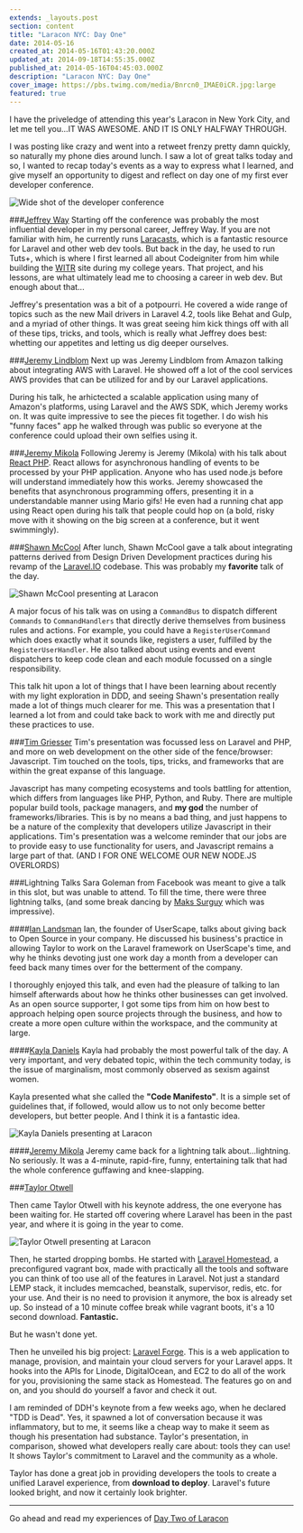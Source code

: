 ```yaml
---
extends: _layouts.post
section: content
title: "Laracon NYC: Day One"
date: 2014-05-16
created_at: 2014-05-16T01:43:20.000Z
updated_at: 2014-09-18T14:55:35.000Z
published_at: 2014-05-16T04:45:03.000Z
description: "Laracon NYC: Day One"
cover_image: https://pbs.twimg.com/media/Bnrcn0_IMAE0iCR.jpg:large
featured: true
---
```


I have the priveledge of attending this year's Laracon in New York City, and let me tell you...IT WAS AWESOME. AND IT IS ONLY HALFWAY THROUGH.

I was posting like crazy and went into a retweet frenzy pretty damn quickly, so naturally my phone dies around lunch. I saw a lot of great talks today and so, I wanted to recap today's events as a way to express what I learned, and give myself an opportunity to digest and reflect on day one  of my first ever developer conference.

<img src="https://pbs.twimg.com/media/Bnrcn0_IMAE0iCR.jpg:large" alt="Wide shot of the developer conference" />

###[Jeffrey Way](https://twitter.com/jeffrey_way)
Starting off the conference was probably the most influential developer in my personal career, Jeffrey Way. If you are not familiar with him, he currently runs [Laracasts](https://laracasts.com), which is a fantastic resource for Laravel and other web dev tools. But back in the day, he used to run Tuts+, which is where I first learned all about Codeigniter from him while building the [WITR](https://witr.rit.edu) site during my college years. That project, and his lessons, are what ultimately lead me to choosing a career in web dev. But enough about that...

Jeffrey's presentation was a bit of a potpourri. He covered a wide range of topics such as the new Mail drivers in Laravel 4.2, tools like Behat and Gulp, and a myriad of other things. It was great seeing him kick things off with all of these tips, tricks, and tools, which is really what Jeffrey does best: whetting our appetites and letting us dig deeper ourselves.

###[Jeremy Lindblom](https://twitter.com/jeremeamia)
Next up was Jeremy Lindblom from Amazon talking about integrating AWS with Laravel. He showed off a lot of the cool services AWS provides that can be utilized for and by our Laravel applications. 

During his talk, he arhictected a scalable application using many of Amazon's platforms, using Laravel and the AWS SDK, which Jeremy works on. It was quite impressive to see the pieces fit together. I do wish his "funny faces" app he walked through was public so everyone at the conference could upload their own selfies using it.

###[Jeremy Mikola](https://twitter.com/jmikola)
Following Jeremy is Jeremy (Mikola) with his talk about [React PHP](https://reactphp.org/). React allows for asynchronous handling of events to be processed by your PHP application. Anyone who has used node.js before will understand immediately how this works. Jeremy showcased the benefits that asynchronous programming offers, presenting it in a understandable manner using Mario gifs! He even had a running chat app using React open during his talk that people could hop on (a bold, risky move with it showing on the big screen at a conference, but it went swimmingly).

###[Shawn McCool](https://twitter.com/ShawnMcCool)
After lunch, Shawn McCool gave a talk about integrating patterns derived from Design Driven Development practices during his revamp of the [Laravel.IO](https://laravel.io/forum) codebase. This was probably my **favorite** talk of the day. 

<img src="https://pbs.twimg.com/media/BnsiTmrCIAEDiw9.jpg:large" alt="Shawn McCool presenting at Laracon" />

A major focus of his talk was on using a `CommandBus` to dispatch different `Commands` to `CommandHandlers` that directly derive themselves from business rules and actions. For example, you could have a `RegisterUserCommand` which does exactly what it sounds like, registers a user, fulfilled by the `RegisterUserHandler`. He also talked about using events and event dispatchers to keep code clean and each module focussed on a single responsibility. 

This talk hit upon a lot of things that I have been learning about recently with my light exploration in DDD, and seeing Shawn's presentation really made a lot of things much clearer for me. This was a presentation that I learned a lot from and could take back to work with me and directly put these practices to use.

###[Tim Griesser](https://twitter.com/tgriesser)
Tim's presentation was focussed less on Laravel and PHP, and more on web development on the other side of the fence/browser: Javascript. Tim touched on the tools, tips, tricks, and frameworks that are within the great expanse of this language. 

Javascript has many competing ecosystems and tools battling for attention, which differs from languages like PHP, Python, and Ruby. There are multiple popular build tools, package managers, and **my god** the number of frameworks/libraries. This is by no means a bad thing, and just happens to be a nature of the complexity that developers utilize Javascript in their applications. Tim's presentation was a welcome reminder that our jobs are to provide easy to use functionality for users, and Javascript remains a large part of that. (AND I FOR ONE WELCOME OUR NEW NODE.JS OVERLORDS)

###Lightning Talks
Sara Goleman from Facebook was meant to give a talk in this slot, but was unable to attend. To fill the time, there were three lightning talks, (and some break dancing by [Maks Surguy](https://twitter.com/msurguy) which was impressive).

####[Ian Landsman](https://twitter.com/ianlandsman)
Ian, the founder of UserScape, talks about giving back to Open Source in your company. He discussed his business's practice in allowing Taylor to work on the Laravel framework on UserScape's time, and why he thinks devoting just one work day a month from a developer can feed back many times over for the betterment of the company.

I thoroughly enjoyed this talk, and even had the pleasure of talking to Ian himself afterwards about how he thinks other businesses can get involved. As an open source supporter, I got some tips from him on how best to approach helping open source projects through the business, and how to create a more open culture within the workspace, and the community at large.

####[Kayla Daniels](https://twitter.com/kayladnls)
Kayla had probably the most powerful talk of the day. A very important, and very debated topic, within the tech community today, is the issue of marginalism, most commonly observed as sexism against women. 

Kayla presented what she called the **"Code Manifesto"**. It is a simple set of guidelines that, if followed, would allow us to not only become better developers, but better people. And I think it is a fantastic idea. 

<img src="https://pbs.twimg.com/media/Bntd9tGIMAAwHZn.jpg" alt="Kayla Daniels presenting at Laracon" />

####[Jeremy Mikola](https://twitter.com/jmikola)
Jeremy came back for a lightning talk about...lightning. No seriously. It was a 4-minute, rapid-fire, funny, entertaining talk that had the whole conference guffawing and knee-slapping.

###[Taylor Otwell](https://twitter.com/taylorotwell)

Then came Taylor Otwell with his keynote address, the one everyone has been waiting for. He started off covering where Laravel has been in the past year, and where it is going in the year to come.

<img src="https://pbs.twimg.com/media/BntJUnhCcAAM1Ql.jpg:large" alt="Taylor Otwell presenting at Laracon" />

Then, he started dropping bombs. He started with [Laravel Homestead](https://laravel.com/docs/homestead), a preconfigured vagrant box, made with practically all the tools and software you can think of too use all of the features in Laravel. Not just a standard LEMP stack, it includes memcached, beanstalk, supervisor, redis, etc. for your use. And their is no need to provision it anymore, the box is already set up. So instead of a 10 minute coffee break while vagrant boots, it's a 10 second download. **Fantastic.**

But he wasn't done yet. 

Then he unveiled his big project: [Laravel Forge](https://forge.laravel.com/). This is a web application to manage, provision, and maintain your cloud servers for your Laravel apps. It hooks into the APIs for Linode, DigitalOcean, and EC2 to do all of the work for you, provisioning the same stack as Homestead. The features go on and on, and you should do yourself a favor and check it out.

I am reminded of DDH's keynote from a few weeks ago, when he declared "TDD is Dead". Yes, it spawned a lot of conversation because it was inflammatory, but to me, it seems like a cheap way to make it seem as though his presentation had substance. Taylor's presentation, in comparison, showed what developers really care about: tools they can use! It shows Taylor's commitment to Laravel and the community as a whole.

Taylor has done a great job in providing developers the tools to create a unified Laravel experience, from **download to deploy**. Laravel's future looked bright, and now it certainly look brighter.

---

Go ahead and read my experiences of [Day Two of Laracon](/blog/posts/laracon-nyc-day-two/)
